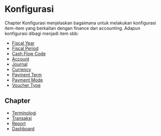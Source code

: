 # Konfigurasi

Chapter Konfigurasi menjelaskan bagaimana untuk melakukan konfigurasi item-item yang berkaitan dengan finance dan accounting.
Adapun konfigurasi dibagi menjadi item sbb:
- [Fiscal Year](konfigurasi/fiscal-year.md)
- [Fiscal Period](konfigurasi/fiscal-period.md)
- [Cash Flow Code](konfigurasi/cash-flow-code.md)
- [Account](konfigurasi/account.md)
- [Journal](konfigurasi/journal.md)
- [Currency](konfigurasi/currency.md)
- [Payment Term](konfigurasi/payment-term.md)
- [Payment Mode](konfigurasi/payment-mode.md)
- [Voucher Type](konfigurasi/voucher-type.md)

## Chapter
- [Terminologi](./terminologi.md)
- [Transaksi](./transaksi.md)
- [Report](./report.md)
- [Dashboard](./dashboard.md)
